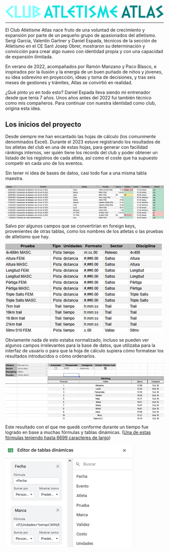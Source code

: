 <img align="center" src="public/readme/logo_letras_horizontal.png" alt="CLUB ATLETISME ATLAS"/>

---
El Club Atletisme Atlas nace fruto de una voluntad de crecimiento y expansión por parte de un pequeño grupo de apasionados del atletismo. Sergi Garcia, Valentín Gartner y Daniel Espada, técnicos de la sección de Atletismo en el CE Sant Josep Obrer, mostraron su determinación y convicción para crear algo nuevo con identidad propia y con una capacidad de expansión ilimitada.

En verano de 2022, acompañados por Ramón Manzano y Paco Blasco, e inspirados por la ilusión y la energía de un buen puñado de niños y jóvenes, su idea sobrevino en proyección, ideas y toma de decisiones, y tras seis meses de gestiones y trámites, Atlas se convirtió en realidad.

¿Qué pinto yo en todo esto? Daniel Espada lleva siendo mi entrenador desde que tenía 7 años. Unos años antes del 2022 fui también técnico como mis compañeros. Para continuar con nuestra identidad como club, origina esta idea.
## Los inicios del proyecto
Desde siempre me han encantado las hojas de cálculo (los comunmente denominados Excel). Durante el 2023 estuve registrando los resultados de los atletas del club en una de estas hojas, para generar con facilidad ránkings internos, ver quién tiene los récords del club y poder obtener un listado de los registros de cada atleta, así como el coste que ha supuesto competir en cada uno de los eventos.

Sin tener ni idea de bases de datos, casi todo fue a una misma tabla maestra.

<img align="center" src="public/readme/tabla_maestra.jpg" alt="Imagen de la tabla maestra"/>

Salvo por algunos campos que se convertirían en foreign keys, provenientes de otras tablas, como los nombres de los atletas o las pruebas de atletismo que hay.

<img align="center" src="public/readme/tabla_pruebas.jpg" alt="Imagen de la tabla de las pruebas de atletismo"/>

Obviamente nada de esto estaba normalizado, incluso se pueden ver algunos campos irrelevantes para la base de datos, que utilizaba para la interfaz de usuario o para que la hoja de cálculo supiera cómo formatear los resultados introducidos o cómo ordenarlos.

<img align="center" src="public/readme/interfaz_usuario.jpg" alt="Una de las interfaces de usuario creada en la hoja de cálculo"/>

Este resultado con el que me quedé conforme durante un tiempo fue logrado en base a muchas fórmulas y tablas dinámicas. ([Una de estas fórmulas teniendo hasta 6699 caracteres de largo](/public/readme/formula_larga.txt))

<img align="center" src="public/readme/tablas_dinamicas.jpg" alt="Tablas dinámicas"/>